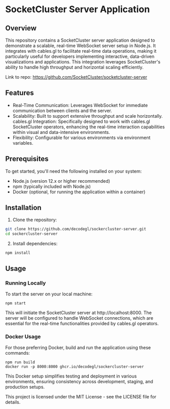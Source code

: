 # SocketCluster Server Application

## Overview

This repository contains a SocketCluster server application designed to demonstrate a scalable, real-time WebSocket server setup in Node.js. It integrates with cables.gl to facilitate real-time data operations, making it particularly useful for developers implementing interactive, data-driven visualizations and applications. This integration leverages SocketCluster's ability to handle high throughput and horizontal scaling efficiently.

Link to repo: https://github.com/SocketCluster/socketcluster-server

## Features

- Real-Time Communication: Leverages WebSocket for immediate communication between clients and the server.
- Scalability: Built to support extensive throughput and scale horizontally.
cables.gl Integration: Specifically designed to work with cables.gl SocketCluster operators, enhancing the real-time interaction capabilities within visual and data-intensive environments.
- Flexibility: Configurable for various environments via environment variables.

## Prerequisites
To get started, you'll need the following installed on your system:

- Node.js (version 12.x or higher recommended)
- npm (typically included with Node.js)
- Docker (optional, for running the application within a container)

## Installation

1. Clone the repository:
```bash
git clone https://github.com/decodegl/sockercluster-server.git
cd sockercluster-server
```
2. Install dependencies:
```
npm install
```

## Usage

### Running Locally
To start the server on your local machine:

```
npm start
```
This will initiate the SocketCluster server at http://localhost:8000. The server will be configured to handle WebSocket connections, which are essential for the real-time functionalities provided by cables.gl operators.

### Docker Usage
For those preferring Docker, build and run the application using these commands:

```
npm run build
docker run -p 8000:8000 ghcr.io/decodegl/sockercluster-server
```
This Docker setup simplifies testing and deployment in various environments, ensuring consistency across development, staging, and production setups.



This project is licensed under the MIT License - see the LICENSE file for details.